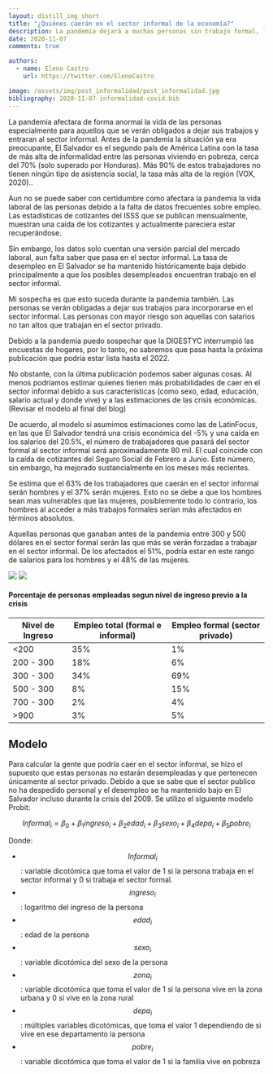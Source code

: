 ```yaml
---
layout: distill_img_short
title: "¿Quiénes caerán en el sector informal de la economía?"
description: La pandemia dejará a muchas personas sin trabajo formal, la mayoría de ellos es verán obligados a trabajar en el sector informal para llevar alimento a sus casas.
date: 2020-11-07
comments: true

authors:
  - name: Eleno Castro
    url: https://twitter.com/ElenoCastro

image: /assets/img/post_informalidad/post_informalidad.jpg
bibliography: 2020-11-07-informalidad-covid.bib
---
```

<p class="first-p"><span class="first-word">L</span>a pandemia afectara de forma anormal la vida de las personas especialmente para aquellos que se verán obligados a dejar sus trabajos y entraran al sector informal. Antes de la pandemia la situación ya era preocupante, El Salvador es el segundo país de América Latina con la tasa de más alta de informalidad entre las personas viviendo en pobreza, cerca del 70% (solo superado por Honduras). Más 90% de estos trabajadores no tienen ningún tipo de asistencia social, la tasa más alta de la región (VOX, 2020).<d-cite key="VOX"></d-cite>. </p>

Aun no se puede saber con certidumbre como afectara la pandemia la vida laboral de las personas debido a la falta de datos frecuentes sobre empleo. Las estadísticas de cotizantes del ISSS que se publican mensualmente, muestran una caída de los cotizantes y actualmente pareciera estar recuperándose.

Sin embargo, los datos solo cuentan una versión parcial del mercado laboral, aun falta saber que pasa en el sector informal. La tasa de desempleo en El Salvador se ha mantenido históricamente baja debido principalmente a que los posibles desempleados encuentran trabajo en el sector informal.

Mi sospecha es que esto suceda durante la pandemia también. Las personas se verán obligadas a dejar sus trabajos para incorporarse en el sector informal. Las personas con mayor riesgo son aquellas con salarios no tan altos que trabajan en el sector privado. 

Debido a la pandemia puedo sospechar que la DIGESTYC interrumpió las encuestas de hogares<d-cite key="EHPM"></d-cite>, por lo tanto, no sabremos que pasa hasta la próxima publicación que podría estar lista hasta el 2022. 

No obstante, con la última publicación podemos saber algunas cosas. Al menos podríamos estimar quienes tienen más probabilidades de caer en el sector informal debido a sus características (como sexo, edad, educación, salario actual y donde vive) y a las estimaciones de las crisis económicas. (Revisar el modelo al final del blog)

De acuerdo, al modelo si asumimos estimaciones como las de LatinFocus<d-cite key="FocusEconomics"></d-cite>, en las que El Salvador tendrá una crisis económica del -5% y una caída en los salarios del 20.5%, el número de trabajadores que pasará del sector formal al sector informal será aproximadamente 80 mil. El cual coincide con la caída de cotizantes del Seguro Social de Febrero a Junio. Este número, sin embargo, ha mejorado sustancialmente en los meses más recientes.  

Se estima que el 63% de los trabajadores que caerán en el sector informal serán hombres y el 37% serán mujeres. Esto no se debe a que los hombres sean mas vulnerables que las mujeres, posiblemente todo lo contrario, los hombres al acceder a más trabajos formales serían más afectados en términos absolutos. 

Aquellas personas que ganaban antes de la pandemia entre 300 y 500 dólares en el sector formal serán las que más se verán forzadas a trabajar en el sector informal. De los afectados el 51%, podría estar en este rango de salarios para los hombres y el 48% de las mujeres. 

<img class="img-fluid" src="{{ site.baseurl }}/assets/img/post_informalidad/hombres_informal.png">

<img class="img-fluid" src="{{ site.baseurl }}/assets/img/post_informalidad/mujeres_informal.png">

<br>

#### Porcentaje de personas empleadas segun nivel de ingreso previo a la crisis

| Nivel de Ingreso | Empleo total (formal e informal) | Empleo formal (sector privado)|
|-------|--------|---------|
| <200 | 35% | 1% |
| 200 - 300 | 18% | 6% |
| 300 - 300 | 34% | 69% |
| 500 - 300 | 8% | 15% |
| 700 - 300 | 2% | 4% |
| >900 | 3% | 5% |

## Modelo
Para calcular la gente que podría caer en el sector informal, se hizo el supuesto que estas personas no estarán desempleadas y que pertenecen únicamente al sector privado. Debido a que se sabe que el sector publico no ha despedido personal y el desempleo se ha mantenido bajo en El Salvador incluso durante la crisis del 2009. Se utilizo el siguiente modelo Probit:

$$
Informal_i = β_0 + β_1 ingreso_i + β_2 edad_i + β_3 sexo_i +  β_4 depa_i + β_5 pobre_i
$$

Donde: 

- $$Informal_i$$: variable dicotómica que toma el valor de 1 si la persona trabaja en el sector informal y 0 si trabaja el sector formal.
- $$ingreso_i$$: logaritmo del ingreso de la persona
- $$edad_i$$: edad de la persona
- $$sexo_i$$: variable dicotómica del sexo de la persona
- $$zona_i$$: variable dicotómica que toma el valor de 1 si la persona vive en la zona urbana y 0 si vive en la zona rural
- $$depa_i$$: múltiples variables dicotómicas, que toma el valor 1 dependiendo de si vive en ese departamento la persona
- $$pobre_i$$: variable dicotómica que toma el valor de 1 si la familia vive en pobreza

